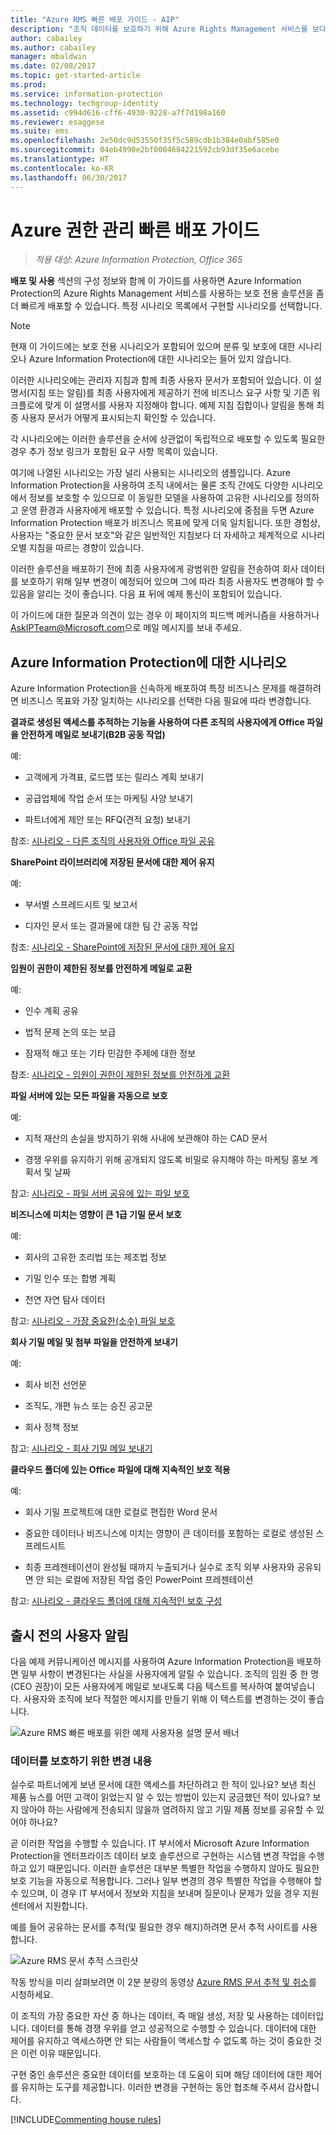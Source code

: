 ```yaml
---
title: "Azure RMS 빠른 배포 가이드 - AIP"
description: "조직 데이터를 보호하기 위해 Azure Rights Management 서비스를 보다 빠르게 배포하고 사용하는 방법을 설명하는 가이드입니다. 먼저 특정 시나리오 목록에서 구현할 시나리오를 선택합니다."
author: cabailey
ms.author: cabailey
manager: mbaldwin
ms.date: 02/08/2017
ms.topic: get-started-article
ms.prod: 
ms.service: information-protection
ms.technology: techgroup-identity
ms.assetid: c994d616-cff6-4930-9228-a7f7d198a160
ms.reviewer: esaggese
ms.suite: ems
ms.openlocfilehash: 2e50dc9d53550f35f5c589cdb1b384e0abf585e0
ms.sourcegitcommit: 04eb4990e2bf0004684221592cb93df35e6acebe
ms.translationtype: HT
ms.contentlocale: ko-KR
ms.lasthandoff: 06/30/2017
---
```

# <a name="rapid-deployment-guide-for-azure-rights-management"></a>Azure 권한 관리 빠른 배포 가이드

>*적용 대상: Azure Information Protection, Office 365*

**배포 및 사용** 섹션의 구성 정보와 함께 이 가이드를 사용하면 Azure Information Protection의 Azure Rights Management 서비스를 사용하는 보호 전용 솔루션을 좀 더 빠르게 배포할 수 있습니다. 특정 시나리오 목록에서 구현할 시나리오를 선택합니다.

> [!NOTE]
> 현재 이 가이드에는 보호 전용 시나리오가 포함되어 있으며 분류 및 보호에 대한 시나리오나 Azure Information Protection에 대한 시나리오는 들어 있지 않습니다. 

이러한 시나리오에는 관리자 지침과 함께 최종 사용자 문서가 포함되어 있습니다. 이 설명서(지침 또는 알림)를 최종 사용자에게 제공하기 전에 비즈니스 요구 사항 및 기존 워크플로에 맞게 이 설명서를 사용자 지정해야 합니다. 예제 지침 집합이나 알림을 통해 최종 사용자 문서가 어떻게 표시되는지 확인할 수 있습니다.

각 시나리오에는 이러한 솔루션을 순서에 상관없이 독립적으로 배포할 수 있도록 필요한 경우 추가 정보 링크가 포함된 요구 사항 목록이 있습니다.

여기에 나열된 시나리오는 가장 널리 사용되는 시나리오의 샘플입니다. Azure Information Protection을 사용하여 조직 내에서는 물론 조직 간에도 다양한 시나리오에서 정보를 보호할 수 있으므로 이 동일한 모델을 사용하여 고유한 시나리오를 정의하고 운영 환경과 사용자에게 배포할 수 있습니다. 특정 시나리오에 중점을 두면 Azure Information Protection 배포가 비즈니스 목표에 맞게 더욱 일치됩니다. 또한 경험상, 사용자는 "중요한 문서 보호"와 같은 일반적인 지침보다 더 자세하고 체계적으로 시나리오별 지침을 따르는 경향이 있습니다.

이러한 솔루션을 배포하기 전에 최종 사용자에게 광범위한 알림을 전송하여 회사 데이터를 보호하기 위해 일부 변경이 예정되어 있으며 그에 따라 최종 사용자도 변경해야 할 수 있음을 알리는 것이 좋습니다. 다음 표 뒤에 예제 통신이 포함되어 있습니다.

이 가이드에 대한 질문과 의견이 있는 경우 이 페이지의 피드백 메커니즘을 사용하거나 [AskIPTeam@Microsoft.com](mailto:%20askipteam@microsoft.com?subject=Rapid%20Deployment%20Guide%20feedback)으로 메일 메시지를 보내 주세요.

## <a name="scenarios-for-azure-information-protection"></a>Azure Information Protection에 대한 시나리오
Azure Information Protection을 신속하게 배포하여 특정 비즈니스 문제를 해결하려면 비즈니스 목표와 가장 일치하는 시나리오를 선택한 다음 필요에 따라 변경합니다.



**결과로 생성된 액세스를 추적하는 기능을 사용하여 다른 조직의 사용자에게 Office 파일을 안전하게 메일로 보내기(B2B 공동 작업)**

예:

- 고객에게 가격표, 로드맵 또는 릴리스 계획 보내기

- 공급업체에 작업 순서 또는 마케팅 사양 보내기

- 파트너에게 제안 또는 RFQ(견적 요청) 보내기

참조: [시나리오 - 다른 조직의 사용자와 Office 파일 공유](scenario-share-office-file-externally.md)

**SharePoint 라이브러리에 저장된 문서에 대한 제어 유지**

예:

- 부서별 스프레드시트 및 보고서

- 디자인 문서 또는 결과물에 대한 팀 간 공동 작업

참조: [시나리오 - SharePoint에 저장된 문서에 대한 제어 유지](scenario-sharepoint.md)

**임원이 권한이 제한된 정보를 안전하게 메일로 교환**

예:

- 인수 계획 공유

- 법적 문제 논의 또는 보급

- 잠재적 해고 또는 기타 민감한 주제에 대한 정보

참조: [시나리오 - 임원이 권한이 제한된 정보를 안전하게 교환](scenario-executives-email.md)

**파일 서버에 있는 모든 파일을 자동으로 보호**

예:

- 지적 재산의 손실을 방지하기 위해 사내에 보관해야 하는 CAD 문서

- 경쟁 우위를 유지하기 위해 공개되지 않도록 비밀로 유지해야 하는 마케팅 홍보 계획서 및 날짜

참고: [시나리오 - 파일 서버 공유에 있는 파일 보호](scenario-fci.md)

**비즈니스에 미치는 영향이 큰 1급 기밀 문서 보호**

예:

- 회사의 고유한 조리법 또는 제조법 정보

- 기밀 인수 또는 합병 계획

- 천연 자연 탐사 데이터

참고: [시나리오 - 가장 중요한(소수) 파일 보호](scenario-secure-most-valuable-files.md)

**회사 기밀 메일 및 첨부 파일을 안전하게 보내기**

예:

- 회사 비전 선언문

- 조직도, 개편 뉴스 또는 승진 공고문

- 회사 정책 정보

참고: [시나리오 - 회사 기밀 메일 보내기](scenario-company-confidential-email.md)

**클라우드 폴더에 있는 Office 파일에 대해 지속적인 보호 적용**

예:

- 회사 기밀 프로젝트에 대한 로컬로 편집한 Word 문서

- 중요한 데이터나 비즈니스에 미치는 영향이 큰 데이터를 포함하는 로컬로 생성된 스프레드시트

- 최종 프레젠테이션이 완성될 때까지 누출되거나 실수로 조직 외부 사용자와 공유되면 안 되는 로컬에 저장된 작업 중인 PowerPoint 프레젠테이션

참고: [시나리오 - 클라우드 폴더에 대해 지속적인 보호 구성](scenario-work-folders.md)




## <a name="announcement-for-users-before-rollout"></a>출시 전의 사용자 알림
다음 예제 커뮤니케이션 메시지를 사용하여 Azure Information Protection을 배포하면 일부 사항이 변경된다는 사실을 사용자에게 알릴 수 있습니다. 조직의 임원 중 한 명(CEO 권장)이 모든 사용자에게 메일로 보내도록 다음 텍스트를 복사하여 붙여넣습니다. 사용자와 조직에 보다 적절한 메시지를 만들기 위해 이 텍스트를 변경하는 것이 좋습니다.

![Azure RMS 빠른 배포를 위한 예제 사용자용 설명 문서 배너](../media/AzRMS_ExampleBanner.png)

### <a name="changes-were-making-to-safeguard-our-data"></a>데이터를 보호하기 위한 변경 내용
실수로 파트너에게 보낸 문서에 대한 액세스를 차단하려고 한 적이 있나요? 보낸 최신 제품 뉴스를 어떤 고객이 읽었는지 알 수 있는 방법이 있는지 궁금했던 적이 있나요? 보지 않아야 하는 사람에게 전송되지 않을까 염려하지 않고 기밀 제품 정보를 공유할 수 있어야 하나요?

곧 이러한 작업을 수행할 수 있습니다. IT 부서에서 Microsoft Azure Information Protection을 엔터프라이즈 데이터 보호 솔루션으로 구현하는 시스템 변경 작업을 수행하고 있기 때문입니다. 이러한 솔루션은 대부분 특별한 작업을 수행하지 않아도 필요한 보호 기능을 자동으로 적용합니다. 그러나 일부 변경의 경우 특별한 작업을 수행해야 할 수 있으며, 이 경우 IT 부서에서 정보와 지침을 보내며 질문이나 문제가 있을 경우 지원 센터에서 지원합니다.

예를 들어 공유하는 문서를 추적(및 필요한 경우 해지)하려면 문서 추적 사이트를 사용합니다.

![Azure RMS 문서 추적 스크린샷](../media/AzRMS_Tutorial_5_Screenshots.png)

작동 방식을 미리 살펴보려면 이 2분 분량의 동영상 [Azure RMS 문서 추적 및 취소](https://channel9.msdn.com/Series/Information-Protection/Azure-RMS-Document-Tracking-and-Revocation)를 시청하세요.

이 조직의 가장 중요한 자산 중 하나는 데이터, 즉 매일 생성, 저장 및 사용하는 데이터입니다. 데이터를 통해 경쟁 우위를 얻고 성공적으로 수행할 수 있습니다. 데이터에 대한 제어를 유지하고 액세스하면 안 되는 사람들이 액세스할 수 없도록 하는 것이 중요한 것은 이런 이유 때문입니다.

구현 중인 솔루션은 중요한 데이터를 보호하는 데 도움이 되며 해당 데이터에 대한 제어를 유지하는 도구를 제공합니다. 이러한 변경을 구현하는 동안 협조해 주셔서 감사합니다.

[!INCLUDE[Commenting house rules](../includes/houserules.md)]
